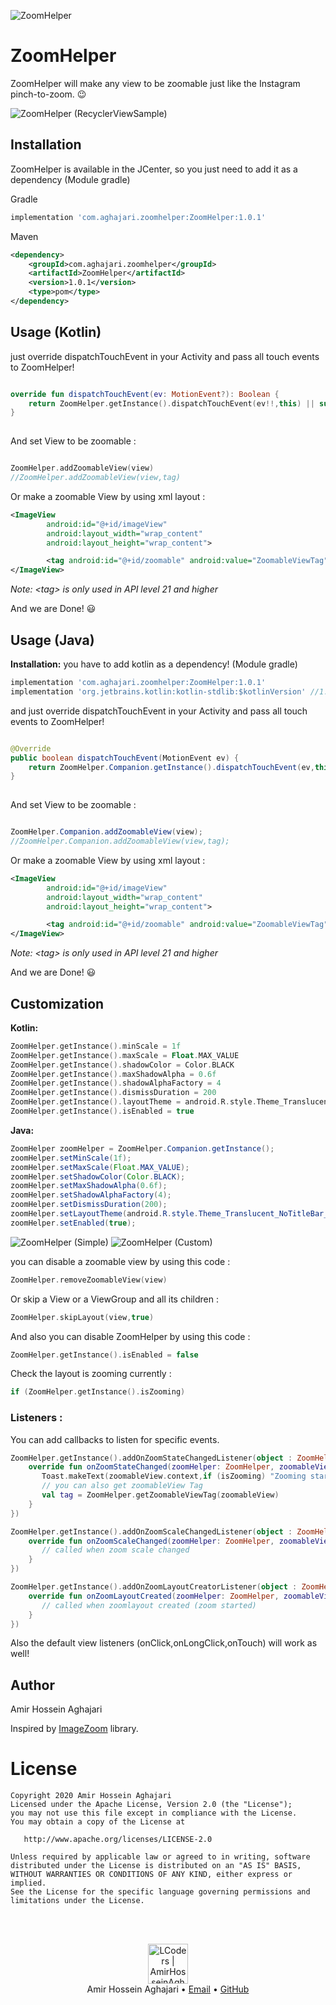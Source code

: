 ![ZoomHelper](Previews/header.png)

# ZoomHelper
ZoomHelper will make any view to be zoomable just like the Instagram pinch-to-zoom. :wink:

![ZoomHelper (RecyclerViewSample)](Previews/ZoomHelper_rv.gif)

## Installation

ZoomHelper is available in the JCenter, so you just need to add it as a dependency (Module gradle)

Gradle
```gradle
implementation 'com.aghajari.zoomhelper:ZoomHelper:1.0.1'
```

Maven
```xml
<dependency>
	<groupId>com.aghajari.zoomhelper</groupId>
	<artifactId>ZoomHelper</artifactId>
	<version>1.0.1</version>
	<type>pom</type>
</dependency>
```

## Usage (Kotlin)

just override dispatchTouchEvent in your Activity and pass all touch events to ZoomHelper!
```kotlin

override fun dispatchTouchEvent(ev: MotionEvent?): Boolean {
    return ZoomHelper.getInstance().dispatchTouchEvent(ev!!,this) || super.dispatchTouchEvent(ev)
}
            
```

And set View to be zoomable :
```kotlin

ZoomHelper.addZoomableView(view)
//ZoomHelper.addZoomableView(view,tag)

```

Or make a zoomable View by using xml layout :
```xml
<ImageView
        android:id="@+id/imageView"
        android:layout_width="wrap_content"
        android:layout_height="wrap_content">

        <tag android:id="@+id/zoomable" android:value="ZoomableViewTag" />
</ImageView>
```
*Note: \<tag\> is only used in API level 21 and higher*

And we are Done! :smiley:



## Usage (Java)
**Installation:** you have to add kotlin as a dependency! (Module gradle)
```gradle
implementation 'com.aghajari.zoomhelper:ZoomHelper:1.0.1'
implementation 'org.jetbrains.kotlin:kotlin-stdlib:$kotlinVersion' //1.4.0-rc
```

and just override dispatchTouchEvent in your Activity and pass all touch events to ZoomHelper!
```java

@Override
public boolean dispatchTouchEvent(MotionEvent ev) {
	return ZoomHelper.Companion.getInstance().dispatchTouchEvent(ev,this) || super.dispatchTouchEvent(ev);
}
            
```

And set View to be zoomable :
```java

ZoomHelper.Companion.addZoomableView(view);
//ZoomHelper.Companion.addZoomableView(view,tag);

```

Or make a zoomable View by using xml layout :
```xml
<ImageView
        android:id="@+id/imageView"
        android:layout_width="wrap_content"
        android:layout_height="wrap_content">

        <tag android:id="@+id/zoomable" android:value="ZoomableViewTag" />
</ImageView>
```
*Note: \<tag\> is only used in API level 21 and higher*

And we are Done! :smiley:



## Customization
**Kotlin:**
```kotlin
ZoomHelper.getInstance().minScale = 1f
ZoomHelper.getInstance().maxScale = Float.MAX_VALUE
ZoomHelper.getInstance().shadowColor = Color.BLACK
ZoomHelper.getInstance().maxShadowAlpha = 0.6f
ZoomHelper.getInstance().shadowAlphaFactory = 4
ZoomHelper.getInstance().dismissDuration = 200
ZoomHelper.getInstance().layoutTheme = android.R.style.Theme_Translucent_NoTitleBar_Fullscreen
ZoomHelper.getInstance().isEnabled = true
```
**Java:**
```Java
ZoomHelper zoomHelper = ZoomHelper.Companion.getInstance();
zoomHelper.setMinScale(1f);
zoomHelper.setMaxScale(Float.MAX_VALUE);
zoomHelper.setShadowColor(Color.BLACK);
zoomHelper.setMaxShadowAlpha(0.6f);
zoomHelper.setShadowAlphaFactory(4);
zoomHelper.setDismissDuration(200);
zoomHelper.setLayoutTheme(android.R.style.Theme_Translucent_NoTitleBar_Fullscreen);
zoomHelper.setEnabled(true);
```

![ZoomHelper (Simple)](Previews/ZoomHelper-simple.gif)    ![ZoomHelper (Custom)](Previews/ZoomHelper-custom.gif)

you can disable a zoomable view by using this code :
```kotlin
ZoomHelper.removeZoomableView(view)
```
Or skip a View or a ViewGroup and all its children :
```kotlin
ZoomHelper.skipLayout(view,true)
```
And also you can disable ZoomHelper by using this code :
```kotlin
ZoomHelper.getInstance().isEnabled = false
```
Check the layout is zooming currently :
```kotlin
if (ZoomHelper.getInstance().isZooming) 
```

### Listeners :
You can add callbacks to listen for specific events.

```kotlin
ZoomHelper.getInstance().addOnZoomStateChangedListener(object : ZoomHelper.OnZoomStateChangedListener{
    override fun onZoomStateChanged(zoomHelper: ZoomHelper, zoomableView: View, isZooming: Boolean) {
       Toast.makeText(zoomableView.context,if (isZooming) "Zooming started" else "Zooming ended", Toast.LENGTH_SHORT).show()
       // you can also get zoomableView Tag
       val tag = ZoomHelper.getZoomableViewTag(zoomableView) 
    }
})

ZoomHelper.getInstance().addOnZoomScaleChangedListener(object : ZoomHelper.OnZoomScaleChangedListener{
    override fun onZoomScaleChanged(zoomHelper: ZoomHelper, zoomableView: View, scale: Float, event: MotionEvent?) {
       // called when zoom scale changed
    }
})

ZoomHelper.getInstance().addOnZoomLayoutCreatorListener(object : ZoomHelper.OnZoomLayoutCreatorListener{
    override fun onZoomLayoutCreated(zoomHelper: ZoomHelper, zoomableView: View, zoomLayout: FrameLayout) {
       // called when zoomlayout created (zoom started)
    }
})
```
Also the default view listeners (onClick,onLongClick,onTouch) will work as well!

## Author
Amir Hossein Aghajari

Inspired by [ImageZoom](https://github.com/okaybroda/ImageZoom) library.

License
=======

    Copyright 2020 Amir Hossein Aghajari
    Licensed under the Apache License, Version 2.0 (the "License");
    you may not use this file except in compliance with the License.
    You may obtain a copy of the License at

       http://www.apache.org/licenses/LICENSE-2.0

    Unless required by applicable law or agreed to in writing, software
    distributed under the License is distributed on an "AS IS" BASIS,
    WITHOUT WARRANTIES OR CONDITIONS OF ANY KIND, either express or implied.
    See the License for the specific language governing permissions and
    limitations under the License.


<br><br>
<div align="center">
  <img width="64" alt="LCoders | AmirHosseinAghajari" src="https://user-images.githubusercontent.com/30867537/90538314-a0a79200-e193-11ea-8d90-0a3576e28a18.png">
  <br><a>Amir Hossein Aghajari</a> • <a href="mailto:amirhossein.aghajari.82@gmail.com">Email</a> • <a href="https://github.com/Aghajari">GitHub</a>
</div>

